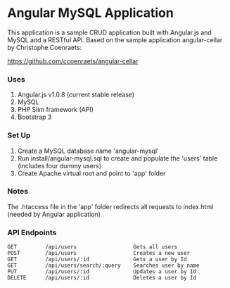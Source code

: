 # Angular MySQL Application

This application is a sample CRUD application built with Angular.js and MySQL and a RESTful API. Based on the sample application angular-cellar by Christophe Coenraets:

https://github.com/ccoenraets/angular-cellar

### Uses

1. Angular.js v1.0.8 (current stable release)
2. MySQL
3. PHP Slim framework (API)
4. Bootstrap 3

### Set Up

1. Create a MySQL database name 'angular-mysql'
2. Run install/angular-mysql.sql to create and populate the 'users' table (includes four dummy users)
3. Create Apache virtual root and point to 'app' folder
    
### Notes

The .htaccess file in the 'app' folder redirects all requests to index.html (needed by Angular application)

### API Endpoints

    GET         /api/users                  Gets all users
    POST        /api/users                  Creates a new user
    GET         /api/users/:id              Gets a user by Id
    GET         /api/users/search/:query    Searches user by name
    PUT         /api/users/:id              Updates a user by Id
    DELETE      /api/users/:id              Deletes a user by Id